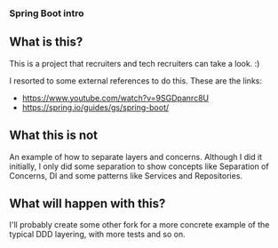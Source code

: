 ### Spring Boot intro

## What is this?
This is a project that recruiters and tech recruiters can take a look. :)

I resorted to some external references to do this. These are the links:
- https://www.youtube.com/watch?v=9SGDpanrc8U
- https://spring.io/guides/gs/spring-boot/

## What this is not
An example of how to separate layers and concerns. Although I did it initially, I only did some separation to show concepts like Separation of Concerns,  DI and some patterns like Services and Repositories.

## What will happen with this?
I'll probably create some other fork for a more concrete example of the typical DDD layering, with more tests and so on.